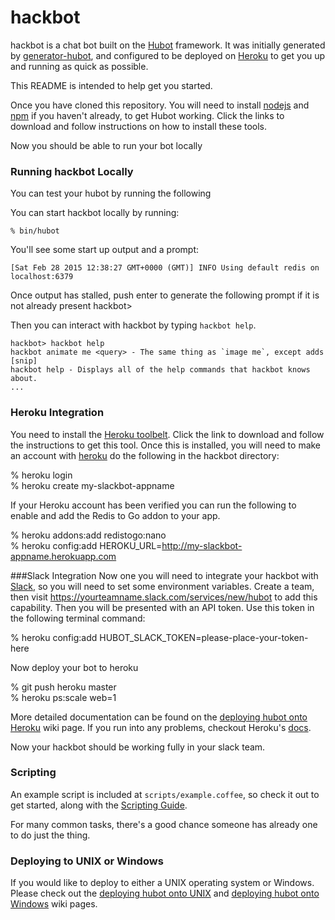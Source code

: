 
# hackbot

hackbot is a chat bot built on the [Hubot][hubot] framework. It was
initially generated by [generator-hubot][generator-hubot], and configured to be
deployed on [Heroku][heroku] to get you up and running as quick as possible.

This README is intended to help get you started. 

[heroku]: http://www.heroku.com
[hubot]: http://hubot.github.com
[generator-hubot]: https://github.com/github/generator-hubot

Once you have cloned this repository. You will need to install [nodejs][nodejs] and [npm][npm] if you haven't already, to get Hubot working. Click the links to download and follow instructions on how to install these tools. 

[nodejs]: https://nodejs.org/
[npm]: http://blog.npmjs.org/post/85484771375/how-to-install-npm

Now you should be able to run your bot locally

### Running hackbot Locally

You can test your hubot by running the following

You can start hackbot locally by running:

    % bin/hubot

You'll see some start up output and a prompt:

    [Sat Feb 28 2015 12:38:27 GMT+0000 (GMT)] INFO Using default redis on localhost:6379

Once output has stalled, push enter to generate the following prompt if it is not already present
    hackbot>

Then you can interact with hackbot by typing `hackbot help`.

    hackbot> hackbot help
    hackbot animate me <query> - The same thing as `image me`, except adds [snip]
    hackbot help - Displays all of the help commands that hackbot knows about.
    ...

### Heroku Integration
You need to install the [Heroku toolbelt][herokut]. Click the link to download and follow the instructions to get this tool. Once this is installed, you will need to make an account with [heroku][herokuaccount] do the following in the hackbot directory:  

% heroku login  
% heroku create my-slackbot-appname  

If your Heroku account has been verified you can run the following to enable
and add the Redis to Go addon to your app.  

% heroku addons:add redistogo:nano  
% heroku config:add HEROKU_URL=http://my-slackbot-appname.herokuapp.com

###Slack Integration
Now one you will need to integrate your hackbot with [Slack][slack], so you will need to set some environment
variables. Create a team, then visit https://yourteamname.slack.com/services/new/hubot to add this capability. Then you will be presented with an API token. Use this token in the following terminal command:
  
% heroku config:add HUBOT_SLACK_TOKEN=please-place-your-token-here  

Now deploy your bot to heroku

% git push heroku master  
% heroku ps:scale web=1  

More detailed documentation can be found on the [deploying hubot onto
Heroku][deploy-heroku] wiki page. If you run into any problems, checkout Heroku's [docs][heroku-node-docs].  

[herokut]: https://toolbelt.heroku.com/ 
[slack]: https://slack.com/
[herokuaccount]: https://www.heroku.com/

Now your hackbot should be working fully in your slack team. 
### Scripting

An example script is included at `scripts/example.coffee`, so check it out to
get started, along with the [Scripting Guide](scripting-docs).

For many common tasks, there's a good chance someone has already one to do just
the thing.

[scripting-docs]: https://github.com/github/hubot/blob/master/docs/scripting.md

### Deploying to UNIX or Windows

If you would like to deploy to either a UNIX operating system or Windows.
Please check out the [deploying hubot onto UNIX][deploy-unix] and [deploying
hubot onto Windows][deploy-windows] wiki pages.

[heroku-node-docs]: http://devcenter.heroku.com/articles/node-js
[deploy-heroku]: https://github.com/github/hubot/blob/master/docs/deploying/heroku.md
[deploy-unix]: https://github.com/github/hubot/blob/master/docs/deploying/unix.md
[deploy-windows]: https://github.com/github/hubot/blob/master/docs/deploying/unix.md
